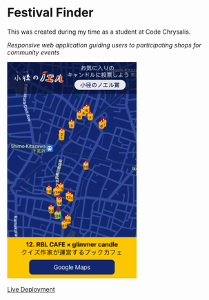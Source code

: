 # Festival Finder

This was created during my time as a student at Code Chrysalis.

*Responsive web application guiding users to participating shops for community events*

<img alt="Screenshot" src="https://github.com/Gabe-Goodman/Festival-Finder/blob/master/screenshots/screenshot.png" width="300" />

[Live Deployment](https://komichinonoel.netlify.app/)
